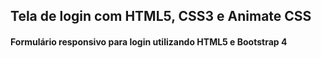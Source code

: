 ## Tela de login com HTML5, CSS3 e Animate CSS

#### Formulário responsivo para login utilizando HTML5 e Bootstrap 4
